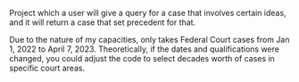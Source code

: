 Project which a user will give a query for a case that involves certain ideas, and it will return a case that set precedent for that.

Due to the nature of my capacities, only takes Federal Court cases from Jan 1, 2022 to April 7, 2023.
Theoretically, if the dates and qualifications were changed, you could adjust the code to select decades worth of cases in specific court areas. 

